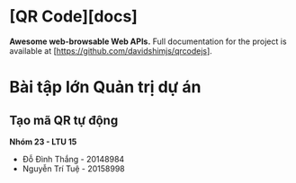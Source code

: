 # [QR Code][docs]

**Awesome web-browsable Web APIs.**
Full documentation for the project is available at [https://github.com/davidshimjs/qrcodejs].
# Bài tập lớn Quản trị dự án
## Tạo mã QR tự động
**Nhóm 23 - LTU 15**
* Đỗ Đình Thắng - 20148984
* Nguyễn Trí Tuệ - 20158998